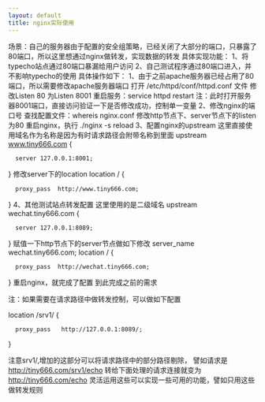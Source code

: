 ```yaml
---
layout: default
title: nginx实际使用
---
```




场景：自己的服务器由于配置的安全组策略，已经关闭了大部分的端口，只暴露了80端口，所以这里想通过nginx做转发，实现数据的转发
具体实现功能：
1、将typecho站点通过80端口暴漏给用户访问
2、自己测试程序通过80端口进入，并不影响typecho的使用
具体操作如下：
1、由于之前apache服务器已经占用了80端口，所以需要修改apache服务器端口
打开 /etc/httpd/conf/httpd.conf 文件
修改Listen 80 为Listen 8001
重启服务：service httpd restart
注：此时打开服务器8001端口，直接访问验证一下是否修改成功，控制单一变量
2、修改nginx的端口号
查找配置文件：whereis nginx.conf
修改http节点下、server节点下的listen为80
重启nginx，执行 ./nginx -s reload
3、配置nginx的upstream
这里直接使用域名作为名称是因为有时请求路径会附带名称到里面
upstream www.tiny666.com {

```
  server 127.0.0.1:8001;
```

}
修改server下的location
location / {

```
  proxy_pass  http://www.tiny666.com;
```

}
4、其他测试站点转发配置
这里使用的是二级域名
upstream wechat.tiny666.com {

```
  server 127.0.0.1:8089;
```

}
赋值一下http节点下的server节点做如下修改
server_name wechat.tiny666.com;
location / {

```
  proxy_pass  http://wechat.tiny666.com;
```

}
重启nginx，就完成了配置
到此完成之前的需求

注：如果需要在请求路径中做转发控制，可以做如下配置

location /srv1/ {

```
  proxy_pass   http://127.0.0.1:8089/;
```

}

注意srv1/,增加的这部分可以将请求路径中的部分路径剔除，
譬如请求是
http://tiny666.com/srv1/echo
转给下面处理的请求连接就变为
http://tiny666.com/echo
灵活运用这些可以实现一些可用的功能，譬如只用这些做转发规则